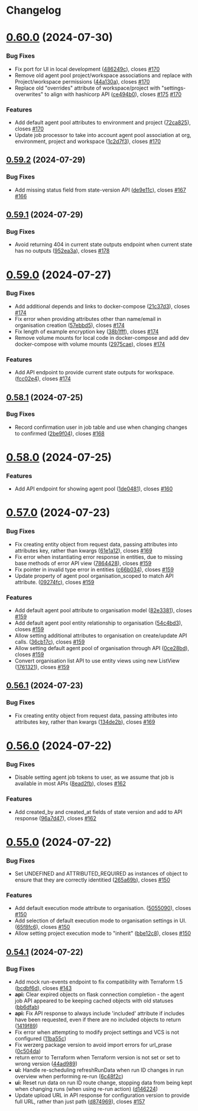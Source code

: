 # Changelog

# [0.60.0](https://gitlab.dockstudios.co.uk/pub/terra/terrarun/compare/v0.59.2...v0.60.0) (2024-07-30)


### Bug Fixes

* Fix port for UI in local development ([486249c](https://gitlab.dockstudios.co.uk/pub/terra/terrarun/commit/486249cd9eecc66c9695b4040042d9b4e0c57fda)), closes [#170](https://gitlab.dockstudios.co.uk/pub/terra/terrarun/issues/170)
* Remove old agent pool project/workspace associations and replace with Project/workspace permissions ([44a130a](https://gitlab.dockstudios.co.uk/pub/terra/terrarun/commit/44a130a59e56a6eedbb315c9326cddf7df794b22)), closes [#170](https://gitlab.dockstudios.co.uk/pub/terra/terrarun/issues/170)
* Replace old "overrides" attribute of workspace/project with "settings-overwrites" to align with hashicorp API ([ce494b0](https://gitlab.dockstudios.co.uk/pub/terra/terrarun/commit/ce494b0d7ac90c40b9ec730a8aad4dd94ab9491d)), closes [#175](https://gitlab.dockstudios.co.uk/pub/terra/terrarun/issues/175) [#170](https://gitlab.dockstudios.co.uk/pub/terra/terrarun/issues/170)


### Features

* Add default agent pool attributes to environment and  project ([72ca825](https://gitlab.dockstudios.co.uk/pub/terra/terrarun/commit/72ca825e6b816e7ab4c71292120b983315725783)), closes [#170](https://gitlab.dockstudios.co.uk/pub/terra/terrarun/issues/170)
* Update job processor to take into account agent pool association at org, environment, project and workspace ([1c2d7f3](https://gitlab.dockstudios.co.uk/pub/terra/terrarun/commit/1c2d7f30e381b2ce6f15981d05981c34d939593e)), closes [#170](https://gitlab.dockstudios.co.uk/pub/terra/terrarun/issues/170)

## [0.59.2](https://gitlab.dockstudios.co.uk/pub/terra/terrarun/compare/v0.59.1...v0.59.2) (2024-07-29)


### Bug Fixes

* Add missing status field from state-version API ([de9e11c](https://gitlab.dockstudios.co.uk/pub/terra/terrarun/commit/de9e11c592226f50b6db21dcc077af2f8bf9e4dd)), closes [#167](https://gitlab.dockstudios.co.uk/pub/terra/terrarun/issues/167) [#166](https://gitlab.dockstudios.co.uk/pub/terra/terrarun/issues/166)

## [0.59.1](https://gitlab.dockstudios.co.uk/pub/terra/terrarun/compare/v0.59.0...v0.59.1) (2024-07-29)


### Bug Fixes

* Avoid returning 404 in current state outputs endpoint when current state has no outputs ([952ea3a](https://gitlab.dockstudios.co.uk/pub/terra/terrarun/commit/952ea3a79def708f8a1b3e3d49a20f89371919a3)), closes [#178](https://gitlab.dockstudios.co.uk/pub/terra/terrarun/issues/178)

# [0.59.0](https://gitlab.dockstudios.co.uk/pub/terra/terrarun/compare/v0.58.1...v0.59.0) (2024-07-27)


### Bug Fixes

* Add additional depends and links to docker-compose ([21c37d3](https://gitlab.dockstudios.co.uk/pub/terra/terrarun/commit/21c37d30997971d457a52c9be43e334aa1f3b731)), closes [#174](https://gitlab.dockstudios.co.uk/pub/terra/terrarun/issues/174)
* Fix error when providing attributes other than name/email in organisation creation ([57ebbd5](https://gitlab.dockstudios.co.uk/pub/terra/terrarun/commit/57ebbd5ee9ec4898346c67558e3bfa17421a3fe7)), closes [#174](https://gitlab.dockstudios.co.uk/pub/terra/terrarun/issues/174)
* Fix length of example encryption key ([38b1fff](https://gitlab.dockstudios.co.uk/pub/terra/terrarun/commit/38b1fffa7e837ec1b84c62af7122e339604931d6)), closes [#174](https://gitlab.dockstudios.co.uk/pub/terra/terrarun/issues/174)
* Remove volume mounts for local code in docker-compose and add dev docker-compose with volume mounts ([2975cae](https://gitlab.dockstudios.co.uk/pub/terra/terrarun/commit/2975cae082d66c4ecbec7f6ef16184b1e776a3a7)), closes [#174](https://gitlab.dockstudios.co.uk/pub/terra/terrarun/issues/174)


### Features

* Add API endpoint to provide current state outputs for workspace. ([fcc02e4](https://gitlab.dockstudios.co.uk/pub/terra/terrarun/commit/fcc02e40e2166885a8c00249099dc79c1d404b18)), closes [#174](https://gitlab.dockstudios.co.uk/pub/terra/terrarun/issues/174)

## [0.58.1](https://gitlab.dockstudios.co.uk/pub/terra/terrarun/compare/v0.58.0...v0.58.1) (2024-07-25)


### Bug Fixes

* Record confirmation user in job table and use when changing changes to confirmed ([2be9f04](https://gitlab.dockstudios.co.uk/pub/terra/terrarun/commit/2be9f040c63ee803a9ec7866e25dcd93871a6805)), closes [#168](https://gitlab.dockstudios.co.uk/pub/terra/terrarun/issues/168)

# [0.58.0](https://gitlab.dockstudios.co.uk/pub/terra/terrarun/compare/v0.57.0...v0.58.0) (2024-07-25)


### Features

* Add API endpoint for showing agent pool ([1de0481](https://gitlab.dockstudios.co.uk/pub/terra/terrarun/commit/1de0481bc76c38cc0f9f46bbecf2d2efe8ade49d)), closes [#160](https://gitlab.dockstudios.co.uk/pub/terra/terrarun/issues/160)

# [0.57.0](https://gitlab.dockstudios.co.uk/pub/terra/terrarun/compare/v0.56.1...v0.57.0) (2024-07-23)


### Bug Fixes

* Fix creating entity object from request data, passing attributes into attributes key, rather than kwargs ([61e1a12](https://gitlab.dockstudios.co.uk/pub/terra/terrarun/commit/61e1a1254ac99d796015d0e39f3241ef349644b5)), closes [#169](https://gitlab.dockstudios.co.uk/pub/terra/terrarun/issues/169)
* Fix error when instantiating error response in entities, due to missing base methods of error API view ([7864428](https://gitlab.dockstudios.co.uk/pub/terra/terrarun/commit/786442863d4b92a43b4484a9405a5465c52ef2a6)), closes [#159](https://gitlab.dockstudios.co.uk/pub/terra/terrarun/issues/159)
* Fix pointer in invalid type error in entities ([c66b034](https://gitlab.dockstudios.co.uk/pub/terra/terrarun/commit/c66b034ecf4c49280e3f53e48ac3d81fdca03f62)), closes [#159](https://gitlab.dockstudios.co.uk/pub/terra/terrarun/issues/159)
* Update property of agent pool organisation_scoped to match API attribute. ([09274fc](https://gitlab.dockstudios.co.uk/pub/terra/terrarun/commit/09274fce0a17c52cebcb09e037c1c36778963ce8)), closes [#159](https://gitlab.dockstudios.co.uk/pub/terra/terrarun/issues/159)


### Features

* Add default agent pool attribute to organisation model ([82e3381](https://gitlab.dockstudios.co.uk/pub/terra/terrarun/commit/82e33812d7e6af18e0ae8079cac7faa2c5aa078f)), closes [#159](https://gitlab.dockstudios.co.uk/pub/terra/terrarun/issues/159)
* Add default agent pool entity relationship to organisation ([54c4bd3](https://gitlab.dockstudios.co.uk/pub/terra/terrarun/commit/54c4bd3739100251eefd6938b68c456e2681a3c2)), closes [#159](https://gitlab.dockstudios.co.uk/pub/terra/terrarun/issues/159)
* Allow setting additional attributes to organisation on create/update API calls. ([36cb17c](https://gitlab.dockstudios.co.uk/pub/terra/terrarun/commit/36cb17c851a6f07280d8277587714e9dab559f1a)), closes [#159](https://gitlab.dockstudios.co.uk/pub/terra/terrarun/issues/159)
* Allow setting default agent pool of organisation through API ([0ce28bd](https://gitlab.dockstudios.co.uk/pub/terra/terrarun/commit/0ce28bd7101a8c738346b0f2ca21127ffa692194)), closes [#159](https://gitlab.dockstudios.co.uk/pub/terra/terrarun/issues/159)
* Convert organisation list API to use entity views using new ListView ([1761321](https://gitlab.dockstudios.co.uk/pub/terra/terrarun/commit/17613215a44aa5b85f0dcdd0805685553f5b58ad)), closes [#159](https://gitlab.dockstudios.co.uk/pub/terra/terrarun/issues/159)

## [0.56.1](https://gitlab.dockstudios.co.uk/pub/terra/terrarun/compare/v0.56.0...v0.56.1) (2024-07-23)


### Bug Fixes

* Fix creating entity object from request data, passing attributes into attributes key, rather than kwargs ([134de2b](https://gitlab.dockstudios.co.uk/pub/terra/terrarun/commit/134de2b3f632d1b86595fd3cdd63e611735d0354)), closes [#169](https://gitlab.dockstudios.co.uk/pub/terra/terrarun/issues/169)

# [0.56.0](https://gitlab.dockstudios.co.uk/pub/terra/terrarun/compare/v0.55.0...v0.56.0) (2024-07-22)


### Bug Fixes

* Disable setting agent job tokens to user, as we assume that job is available in most APIs ([8ead2fb](https://gitlab.dockstudios.co.uk/pub/terra/terrarun/commit/8ead2fb0186f6f34d6da6ad7be740c664bc3a8d0)), closes [#162](https://gitlab.dockstudios.co.uk/pub/terra/terrarun/issues/162)


### Features

* Add created_by and created_at fields of state version and add to API response ([96a7d47](https://gitlab.dockstudios.co.uk/pub/terra/terrarun/commit/96a7d47080dd7e2cf37f69a67fa2535e926e437f)), closes [#162](https://gitlab.dockstudios.co.uk/pub/terra/terrarun/issues/162)

# [0.55.0](https://gitlab.dockstudios.co.uk/pub/terra/terrarun/compare/v0.54.2...v0.55.0) (2024-07-22)


### Bug Fixes

* Set UNDEFINED and ATTRIBUTED_REQUIRED as instances of object to ensure that they are correctly identitied ([265a69b](https://gitlab.dockstudios.co.uk/pub/terra/terrarun/commit/265a69b7719a1a2858372e8548b3c3ce9365d3ce)), closes [#150](https://gitlab.dockstudios.co.uk/pub/terra/terrarun/issues/150)


### Features

* Add default execution mode attribute to organisation. ([5055090](https://gitlab.dockstudios.co.uk/pub/terra/terrarun/commit/50550901c84c26c7a5a3c6be2b19aeb15eefd131)), closes [#150](https://gitlab.dockstudios.co.uk/pub/terra/terrarun/issues/150)
* Add selection of default execution mode to organisation settings in UI. ([65f8fc6](https://gitlab.dockstudios.co.uk/pub/terra/terrarun/commit/65f8fc6714a4d737cb0c0131f87c4d71dae46f67)), closes [#150](https://gitlab.dockstudios.co.uk/pub/terra/terrarun/issues/150)
* Allow setting project execution mode to "inherit" ([bbe12c8](https://gitlab.dockstudios.co.uk/pub/terra/terrarun/commit/bbe12c8ca77d2b96527e1bbc2c079620918ed36f)), closes [#150](https://gitlab.dockstudios.co.uk/pub/terra/terrarun/issues/150)

## [0.54.1](https://gitlab.dockstudios.co.uk/pub/terra/terrarun/compare/v0.54.0...v0.54.1) (2024-07-22)


### Bug Fixes

* Add mock run-events endpoint to fix compatibility with Terraform 1.5 ([bcdbf6d](https://gitlab.dockstudios.co.uk/pub/terra/terrarun/commit/bcdbf6d151c81f5c7bbb05682ec13ffb46959a05)), closes [#143](https://gitlab.dockstudios.co.uk/pub/terra/terrarun/issues/143)
* **api:** Clear expired objects on flask connection completion - the agent job API appeared to be keeping cached objects with old statuses ([bb6dfab](https://gitlab.dockstudios.co.uk/pub/terra/terrarun/commit/bb6dfab94fdd2c4972283204e666c5b51983ae2c))
* **api:** Fix API response to always include 'included' attribute if includes have been requested, even if there are no included objects to return ([1419f89](https://gitlab.dockstudios.co.uk/pub/terra/terrarun/commit/1419f89cc8247e415d0d94202f82228dbaf2759f))
* Fix error when attempting to modify project settings and VCS is not configured ([11ba55c](https://gitlab.dockstudios.co.uk/pub/terra/terrarun/commit/11ba55cd773ddc04b74ed5c75fb5383c3b876679))
* Fix werzerg package version to avoid import errors for url_prase ([0c504da](https://gitlab.dockstudios.co.uk/pub/terra/terrarun/commit/0c504daf6e309dd7a29925cc287c6bc9721be431))
* return error to Terraform when Terraform version is not set or set to wrong version ([44ad989](https://gitlab.dockstudios.co.uk/pub/terra/terrarun/commit/44ad98921ccc9f59e18e939e41608ba5f7a5aeff))
* **ui:** Handle re-scheduling refreshRunData when run ID changes in run overview when performing re-run ([6c48f2c](https://gitlab.dockstudios.co.uk/pub/terra/terrarun/commit/6c48f2c29e89cab264f9f154f03251b1ff44783b))
* **ui:** Reset run data on run ID route change, stopping data from being kept when changing runs (when using re-run action) ([d146224](https://gitlab.dockstudios.co.uk/pub/terra/terrarun/commit/d146224bf0af7dbd5ff38249524c648a9e8f2828))
* Update upload URL in API response for configuration version to provide full URL, rather than just path ([d874969](https://gitlab.dockstudios.co.uk/pub/terra/terrarun/commit/d87496928b75ebee1e57f523e346aaa7634a7536)), closes [#157](https://gitlab.dockstudios.co.uk/pub/terra/terrarun/issues/157)
